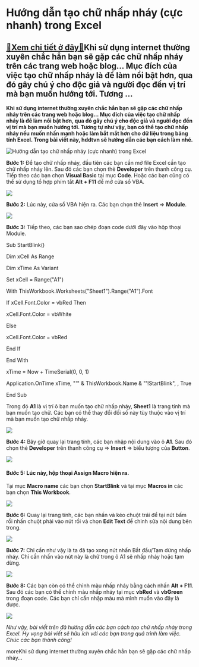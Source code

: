 Hướng dẫn tạo chữ nhấp nháy (cực nhanh) trong Excel
===================================================

[:gift:Xem chi tiết ở đây:gift:](https://hddtvn.com/huong-dan-tao-chu-nhap-nhay-cuc-nhanh-trong-excel/)Khi sử dụng internet thường xuyên chắc hẳn bạn sẽ gặp các chữ nhấp nháy trên các trang web hoặc blog… Mục đích của việc tạo chữ nhấp nháy là để làm nổi bật hơn, qua đó gây chú ý cho độc giả và người đọc đến vị trí mà bạn muốn hướng tới. Tương …
----------------------------------------------------------------------------------------------------------------------------------------------------------------------------------------------------------------------------------------------------

**Khi sử dụng internet thường xuyên chắc hẳn bạn sẽ gặp các chữ nhấp nháy trên các trang web hoặc blog… Mục đích của việc tạo chữ nhấp nháy là để làm nổi bật hơn, qua đó gây chú ý cho độc giả và người đọc đến vị trí mà bạn muốn hướng tới. Tương tự như vậy, bạn có thể tạo chữ nhấp nháy nếu muốn nhấn mạnh hoặc làm bắt mắt hơn cho dữ liệu trong bảng tính Excel. Trong bài viết này, hddtvn sẽ hướng dẫn các bạn cách làm nhé.**


![Hướng dẫn tạo chữ nhấp nháy (cực nhanh) trong Excel](https://hddtvn.com/wp-content/uploads/2021/01/nhap-nhay.jpg)


**Bước 1:** Để tạo chữ nhấp nháy, đầu tiên các bạn cần mở file Excel cần tạo chữ nhấp nháy lên. Sau đó các bạn chọn thẻ **Developer** trên thanh công cụ. Tiếp theo các bạn chọn **Visual Basic** tại mục **Code**. Hoặc các bạn cũng có thể sử dụng tổ hợp phím tắt **Alt + F11** để mở cửa sổ VBA.


![](https://hddtvn.com/wp-content/uploads/2021/01/MwhlBVE.png)


**Bước 2:** Lúc này, cửa sổ VBA hiện ra. Các bạn chọn thẻ **Insert** => **Module**.


![](https://hddtvn.com/wp-content/uploads/2021/01/2oZhIDC.png)


**Bước 3:** Tiếp theo, các bạn sao chép đoạn code dưới đây vào hộp thoại Module.


Sub StartBlink()  

Dim xCell As Range  

Dim xTime As Variant  

Set xCell = Range("A1")  

With ThisWorkbook.Worksheets("Sheet1").Range("A1").Font  

If xCell.Font.Color = vbRed Then  

xCell.Font.Color = vbWhite  

Else  

xCell.Font.Color = vbRed  

End If  

End With  

xTime = Now + TimeSerial(0, 0, 1)  

Application.OnTime xTime, "'" & ThisWorkbook.Name & "'!StartBlink", , True  

End Sub


Trong đó **A1** là vị trí ô bạn muốn tạo chữ nhấp nháy, **Sheet1** là trang tính mà bạn muốn tạo chữ. Các bạn có thể thay đổi đối số này tùy thuộc vào vị trí mà bạn muốn tạo chữ nhấp nháy.


![](https://hddtvn.com/wp-content/uploads/2021/01/MSjxEW4.png)


**Bước 4:** Bây giờ quay lại trang tính, các bạn nhập nội dung vào ô **A1**. Sau đó chọn thẻ **Developer** trên thanh công cụ => **Insert** => biểu tượng của **Button**.


![](https://hddtvn.com/wp-content/uploads/2021/01/rCDFteT.png)


#### **Bước 5:** Lúc này, hộp thoại Assign Macro hiện ra.


Tại mục **Macro name** các bạn chọn **StartBlink** và tại mục **Macros in** các bạn chọn **This Workbook**.


![](https://hddtvn.com/wp-content/uploads/2021/01/3gT0fmb.png)


**Bước 6:** Quay lại trang tính, các bạn nhấn và kéo chuột trái để tại nút bấm rồi nhấn chuột phải vào nút rồi và chọn **Edit Text** để chỉnh sửa nội dung bên trong.


![](https://hddtvn.com/wp-content/uploads/2021/01/UmsIj6k.png)


**Bước 7:** Chỉ cần như vậy là ta đã tạo xong nút nhấn Bắt đầu/Tạm dừng nhấp nháy. Chỉ cần nhấn vào nút này là chữ trong ô A1 sẽ nhấp nháy hoặc tạm dừng.


![](https://hddtvn.com/wp-content/uploads/2021/01/tecY7Xu.png)


**Bước 8:** Các bạn còn có thể chỉnh màu nhấp nháy bằng cách nhấn **Alt + F11**. Sau đó các bạn có thể chỉnh màu nhấp nháy tại mục **vbRed** và **vbGreen** trong đoạn code. Các bạn chỉ cần nhập màu mà mình muốn vào đây là được.


![](https://hddtvn.com/wp-content/uploads/2021/01/TyRuKvw.png)


*Như vậy, bài viết trên đã hướng dẫn các bạn cách tạo chữ nhấp nháy trong Excel. Hy vọng bài viết sẽ hữu ích với các bạn trong quá trình làm việc. Chúc các bạn thành công!*


moreKhi sử dụng internet thường xuyên chắc hẳn bạn sẽ gặp các chữ nhấp nháy…

